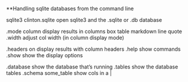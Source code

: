 **Handling sqlite databases from the command line

sqlite3 clinton.sqlite          open sqlite3 and the .sqlite or .db database

.mode column                    display results in columns
      box
      table
      markdown
      line
      quote
.width                          adjust col width (in column display mode)

.headers on                     display results with column headers
.help                           show commands        
.show                           show the display options

.database                       show the database that’s running
.tables                         show the database tables
.schema some_table              show cols in a |
